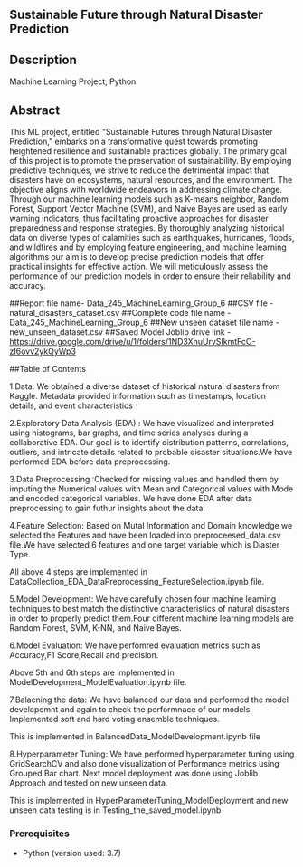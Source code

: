 ## Sustainable Future through Natural Disaster Prediction

## Description
Machine Learning Project, Python

## Abstract
This ML project, entitled "Sustainable Futures through Natural Disaster Prediction," embarks on a transformative quest towards promoting heightened resilience and sustainable practices globally. The primary goal of this project is to promote the preservation of sustainability. By employing predictive techniques, we strive to reduce the detrimental impact that disasters have on ecosystems, natural resources, and the environment. The objective aligns with worldwide endeavors in addressing climate change. Through our machine learning models such as K-means neighbor, Random Forest, Support Vector Machine (SVM), and Naive Bayes are used as early warning indicators, thus facilitating proactive approaches for disaster preparedness and response strategies. By thoroughly analyzing historical data on diverse types of calamities such as earthquakes, hurricanes, floods, and wildfires and by employing feature engineering, and machine learning algorithms our aim is to develop precise prediction models that offer practical insights for effective action. We will meticulously assess the performance of our prediction models in order to ensure their reliability and accuracy.

##Report file name- Data_245_MachineLearning_Group_6
##CSV file - natural_disasters_dataset.csv
##Complete code file name - Data_245_MachineLearning_Group_6
##New unseen dataset file name - new_unseen_dataset.csv 
##Saved Model Joblib drive link -https://drive.google.com/drive/u/1/folders/1ND3XnuUrvSIkmtFcO-zI6ovv2ykQyWp3

##Table of Contents

1.Data: We obtained a diverse dataset of historical natural disasters from Kaggle. Metadata provided information such as timestamps, location details, and event characteristics

2.Exploratory Data Analysis (EDA) : We have visualized and interpreted using histograms, bar graphs, and time series analyses during a collaborative EDA. Our goal is to identify distribution patterns, correlations, outliers, and intricate details related to probable disaster situations.We have performed EDA before data preprocessing.

3.Data Preprocessing :Checked for missing values and handled them by imputing the  Numerical values with Mean and Categorical values with Mode and encoded categorical variables. We have done EDA after data preprocessing to gain futhur insights about the data. 

4.Feature Selection: Based on Mutal Information and Domain knowledge we selected the Features and have been loaded into preproceesed_data.csv file.We have selected 6 features and one target variable which is Diaster Type.

All above 4 steps are implemented in DataCollection_EDA_DataPreprocessing_FeatureSelection.ipynb file.

5.Model Development: We have carefully chosen four machine learning techniques to best match the distinctive characteristics of natural disasters in order to properly predict them.Four different machine learning models are Random Forest, SVM, K-NN, and Naive Bayes.

6.Model Evaluation: We have perfomred evaluation metrics such as Accuracy,F1 Score,Recall and precision. 

Above 5th and 6th steps are implemented in ModelDevelopment_ModelEvaluation.ipynb file.

7.Balacning the data: We have balanced our data and performed the model developemnt and again to check the performnace of our models. Implemented soft and hard voting ensemble techniques.

This is implemented in BalancedData_ModelDevelopment.ipynb file

8.Hyperparameter Tuning: We have performed hyperparameter tuning using GridSearchCV and also done visualization of Performance metrics using Grouped Bar chart. Next model deployment was done using Joblib Approach and tested on new unseen data. 

This is implemented in HyperParameterTuning_ModelDeployment and new unseen data testing is in Testing_the_saved_model.ipynb


### Prerequisites
- Python (version used: 3.7)

